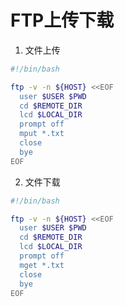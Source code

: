 # FTP上传下载

1. 文件上传

```bash
#!/bin/bash

ftp -v -n ${HOST} <<EOF
  user $USER $PWD
  cd $REMOTE_DIR
  lcd $LOCAL_DIR
  prompt off
  mput *.txt
  close
  bye
EOF
```

2. 文件下载

```bash
#!/bin/bash

ftp -v -n ${HOST} <<EOF
  user $USER $PWD
  cd $REMOTE_DIR
  lcd $LOCAL_DIR
  prompt off
  mget *.txt
  close
  bye
EOF
```
